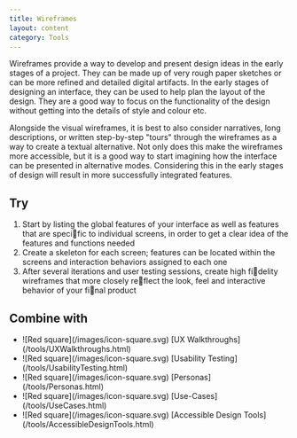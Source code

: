 ```yaml
---
title: Wireframes
layout: content
category: Tools
---
```


Wireframes provide a way to develop and present design ideas in the early stages of a project. They can be made up of very rough paper sketches or can be more refined and detailed digital artifacts. In the early stages of designing an interface, they can be used to help plan the layout of the design. They are a good way to focus on the functionality of the design without getting into the details of style and colour etc.

Alongside the visual wireframes, it is best to also consider narratives, long descriptions, or written step-by-step "tours" through the wireframes as a way to create a textual alternative. Not only does this make the wireframes more accessible, but it is a good way to start imagining how the interface can be presented in alternative modes. Considering this in the early stages of design will result in more successfully integrated features.

## Try

1. Start by listing the global features of your interface as well as features that are specific to individual screens, in order to get a clear idea of the features and functions needed
2. Create a skeleton for each screen; features can be located within the screens and interaction behaviors assigned to each one
3. After several iterations and user testing sessions, create high fidelity wireframes that more closely reflect the look, feel and interactive behavior of your final product

## Combine with

<ul class="docs-guidelines-articleContentUseWhyHow"><li>![Red square](/images/icon-square.svg) [UX Walkthroughs](/tools/UXWalkthroughs.html)</li>
<li>![Red square](/images/icon-square.svg) [Usability Testing](/tools/UsabilityTesting.html)</li>
<li>![Red square](/images/icon-square.svg) [Personas](/tools/Personas.html)</li>
<li>![Red square](/images/icon-square.svg) [Use-Cases](/tools/UseCases.html)</li>
<li>![Red square](/images/icon-square.svg) [Accessible Design Tools](/tools/AccessibleDesignTools.html)</li></ul>

